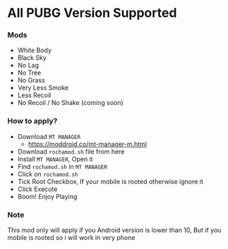 # All PUBG Version Supported

### Mods
- White Body
- Black Sky
- No Lag
- No Tree 
- No Grass
- Very Less Smoke
- Less Recoil
- No Recoil / No Shake (coming soon)

### How to apply?
- Download `MT MANAGER`
  - https://moddroid.co/mt-manager-m.html
- Download `rochamod.sh` file from here
- Install `MT MANAGER`, Open it
- Find `rochamod.sh` in `MT MANAGER`
- Click on `rochamod.sh`
- Tick Root Checkbox, If your mobile is rooted otherwise ignore it
- Click Execute
- Boom! Enjoy Playing

### Note
This mod only will apply if you Android version is lower than 10,
But if you mobile is rooted so i will work in very phone
